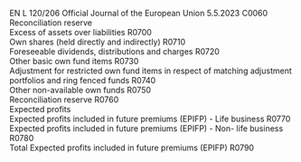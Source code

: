 EN  L 120/206 Official Journal of the European Union 5.5.2023
 C0060  
Reconciliation reserve  
Excess of assets over liabilities  R0700  
Own shares (held directly and indirectly)  R0710  
Foreseeable dividends, distributions and charges  R0720  
Other basic own fund items  R0730  
Adjustment for restricted own fund items in respect of matching adjustment portfolios and 
ring fenced funds  R0740  
Other non-available own funds  R0750  
Reconciliation reserve  R0760  
Expected profits  
Expected profits included in future premiums (EPIFP) - Life business  R0770  
Expected profits included in future premiums (EPIFP) - Non- life business  R0780  
Total Expected profits included in future premiums (EPIFP)  R0790